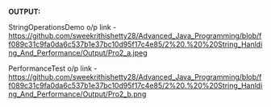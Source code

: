 **OUTPUT:**

StringOperationsDemo o/p link - https://github.com/sweekrithishetty28/Advanced_Java_Programming/blob/ff089c31c9fa0da6c537b1e37bc10d95f17c4e85/2%20.%20%20String_Hanlding_And_Performance/Output/Pro2_a.jpeg

PerformanceTest o/p link -  https://github.com/sweekrithishetty28/Advanced_Java_Programming/blob/ff089c31c9fa0da6c537b1e37bc10d95f17c4e85/2%20.%20%20String_Hanlding_And_Performance/Output/Pro2_b.png
